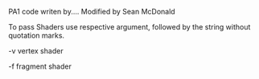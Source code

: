 PA1 code writen by....
Modified by Sean McDonald


To pass Shaders use respective argument, followed by the string without quotation marks.

-v vertex shader

-f fragment shader